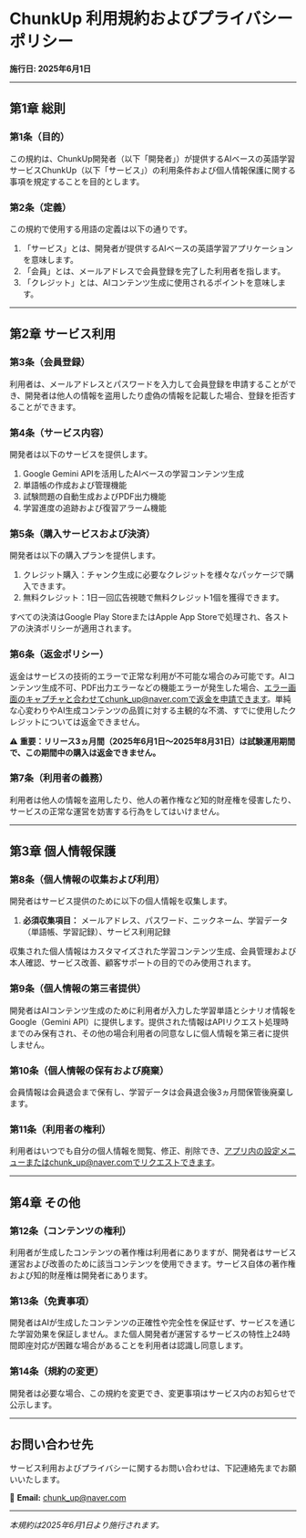 # ChunkUp 利用規約およびプライバシーポリシー

**施行日: 2025年6月1日**

---

## 第1章 総則

### 第1条（目的）
この規約は、ChunkUp開発者（以下「開発者」）が提供するAIベースの英語学習サービスChunkUp（以下「サービス」）の利用条件および個人情報保護に関する事項を規定することを目的とします。

### 第2条（定義）
この規約で使用する用語の定義は以下の通りです。
1. 「サービス」とは、開発者が提供するAIベースの英語学習アプリケーションを意味します。
2. 「会員」とは、メールアドレスで会員登録を完了した利用者を指します。
3. 「クレジット」とは、AIコンテンツ生成に使用されるポイントを意味します。

---

## 第2章 サービス利用

### 第3条（会員登録）
利用者は、メールアドレスとパスワードを入力して会員登録を申請することができ、開発者は他人の情報を盗用したり虚偽の情報を記載した場合、登録を拒否することができます。

### 第4条（サービス内容）
開発者は以下のサービスを提供します。
1. Google Gemini APIを活用したAIベースの学習コンテンツ生成
2. 単語帳の作成および管理機能
3. 試験問題の自動生成およびPDF出力機能
4. 学習進度の追跡および復習アラーム機能

### 第5条（購入サービスおよび決済）
開発者は以下の購入プランを提供します。
1. クレジット購入：チャンク生成に必要なクレジットを様々なパッケージで購入できます。
2. 無料クレジット：1日一回広告視聴で無料クレジット1個を獲得できます。

すべての決済はGoogle Play StoreまたはApple App Storeで処理され、各ストアの決済ポリシーが適用されます。

### 第6条（返金ポリシー）
返金はサービスの技術的エラーで正常な利用が不可能な場合のみ可能です。AIコンテンツ生成不可、PDF出力エラーなどの機能エラーが発生した場合、エラー画面のキャプチャと合わせてchunk_up@naver.comで返金を申請できます。単純な心変わりやAI生成コンテンツの品質に対する主観的な不満、すでに使用したクレジットについては返金できません。

⚠️ **重要：リリース3ヵ月間（2025年6月1日～2025年8月31日）は試験運用期間で、この期間中の購入は返金できません。**

### 第7条（利用者の義務）
利用者は他人の情報を盗用したり、他人の著作権など知的財産権を侵害したり、サービスの正常な運営を妨害する行為をしてはいけません。

---

## 第3章 個人情報保護

### 第8条（個人情報の収集および利用）
開発者はサービス提供のために以下の個人情報を収集します。
1. **必須収集項目：** メールアドレス、パスワード、ニックネーム、学習データ（単語帳、学習記録）、サービス利用記録

収集された個人情報はカスタマイズされた学習コンテンツ生成、会員管理および本人確認、サービス改善、顧客サポートの目的でのみ使用されます。

### 第9条（個人情報の第三者提供）
開発者はAIコンテンツ生成のために利用者が入力した学習単語とシナリオ情報をGoogle（Gemini API）に提供します。提供された情報はAPIリクエスト処理時までのみ保有され、その他の場合利用者の同意なしに個人情報を第三者に提供しません。

### 第10条（個人情報の保有および廃棄）
会員情報は会員退会まで保有し、学習データは会員退会後3ヵ月間保管後廃棄します。

### 第11条（利用者の権利）
利用者はいつでも自分の個人情報を閲覧、修正、削除でき、アプリ内の設定メニューまたはchunk_up@naver.comでリクエストできます。

---

## 第4章 その他

### 第12条（コンテンツの権利）
利用者が生成したコンテンツの著作権は利用者にありますが、開発者はサービス運営および改善のために該当コンテンツを使用できます。サービス自体の著作権および知的財産権は開発者にあります。

### 第13条（免責事項）
開発者はAIが生成したコンテンツの正確性や完全性を保証せず、サービスを通じた学習効果を保証しません。また個人開発者が運営するサービスの特性上24時間即座対応が困難な場合があることを利用者は認識し同意します。

### 第14条（規約の変更）
開発者は必要な場合、この規約を変更でき、変更事項はサービス内のお知らせで公示します。

---

## お問い合わせ先

サービス利用およびプライバシーに関するお問い合わせは、下記連絡先までお願いいたします。

📧 **Email:** chunk_up@naver.com

---

*本規約は2025年6月1日より施行されます。*
